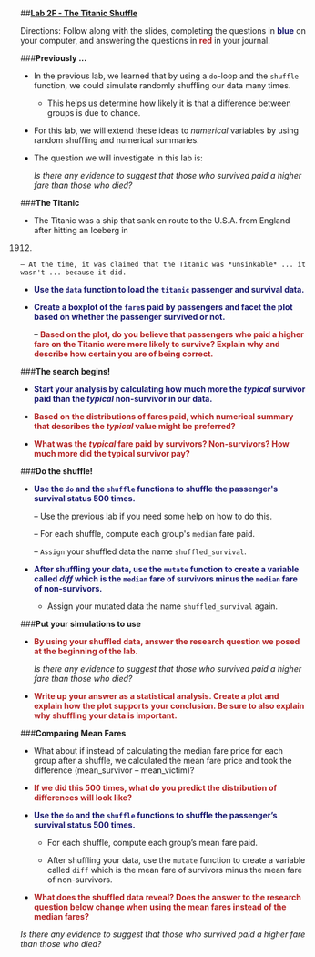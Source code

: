 ##**<u>Lab 2F - The Titanic Shuffle</u>**

Directions: Follow along with the slides, completing the questions in <span style="color:midnightblue;">**blue**</span> on your computer, and answering the questions in <span style="color:firebrick;">**red**</span> in your journal.

###**Previously ...**
* In the previous lab, we learned that by using a ```do```-loop and the ```shuffle``` function, we could
simulate randomly shuffling our data many times.

    - This helps us determine how likely it is that a difference between groups is due to chance.

* For this lab, we will extend these ideas to *numerical* variables by using random shuffling and
numerical summaries.

* The question we will investigate in this lab is:

    *Is there any evidence to suggest that those who survived paid a higher fare than those who died?*

###**The Titanic**
* The Titanic was a ship that sank en route to the U.S.A. from England after hitting an Iceberg in
1912.

    – At the time, it was claimed that the Titanic was *unsinkable* ... it wasn't ... because it did.

* <span style="color:midnightblue;">**Use the ```data``` function to load the ```titanic``` passenger and survival data.**</span>

* <span style="color:midnightblue;">**Create a boxplot of the ```fare```s paid by passengers and facet the plot based on whether the
passenger survived or not.**</span>

    – <span style="color:firebrick;">**Based on the plot, do you believe that passengers who paid a higher fare on the Titanic were more likely to survive? Explain why and describe how certain you are of being correct.**</span>

###**The search begins!**
* <span style="color:midnightblue;">**Start your analysis by calculating how much more the *typical* survivor paid than the *typical* non-survivor
in our data.**</span>

* <span style="color:firebrick;">**Based on the distributions of fares paid, which numerical summary that describes the *typical* value might be preferred?**</span>

* <span style="color:firebrick;">**What was the *typical* fare paid by survivors? Non-survivors? How much more did the typical survivor pay?**</span>

###**Do the shuffle!**
* <span style="color:midnightblue;">**Use the ```do``` and the ```shuffle``` functions to shuffle the passenger's survival status 500 times.**</span>

    – Use the previous lab if you need some help on how to do this.

    – For each shuffle, compute each group's ```median``` fare paid.

    – ```Assign``` your shuffled data the name ```shuffled_survival```.

* <span style="color:midnightblue;">**After shuffling your data, use the ```mutate``` function to create a variable called *diff* which is the ```median``` fare of survivors minus the ```median``` fare of non-survivors.**</span>
    - Assign your mutated data the name ```shuffled_survival``` again.

###**Put your simulations to use**
* <span style="color:firebrick;">**By using your shuffled data, answer the research question we posed at the beginning of the lab.**</span>

    *Is there any evidence to suggest that those who survived paid a higher fare than those who died?*

* <span style="color:firebrick;">**Write up your answer as a statistical analysis. Create a plot and explain how the plot supports your conclusion. Be sure to also explain why shuffling your data is important.**</span>

###**Comparing Mean Fares**
* What about if instead of calculating the median fare price for each group after a shuffle, we calculated the mean fare price and took the difference (mean_survivor – mean_victim)?

* <span style="color:firebrick;">**If we did this 500 times, what do you predict the distribution of differences will look like?**</span>

* <span style="color:midnightblue;">**Use the ```do``` and the ```shuffle``` functions to shuffle the passenger’s survival status 500 times.**</span>

    - For each shuffle, compute each group’s mean fare paid.

    - After shuffling your data, use the ```mutate``` function to create a variable called ```diff``` which is the mean fare of survivors minus the mean fare of non-survivors.

* <span style="color:firebrick;">**What does the shuffled data reveal? Does the answer to the research question below change when using the mean fares instead of the median fares?**</span>

*Is there any evidence to suggest that those who survived paid a higher fare than those who died?*

